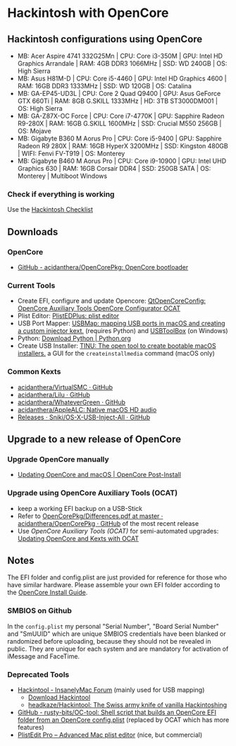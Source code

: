 # Hackintosh with OpenCore

## Hackintosh configurations using OpenCore

+ MB: Acer Aspire 4741 332G25Mn | CPU: Core i3-350M | GPU: Intel HD Graphics Arrandale | RAM: 4GB DDR3 1066MHz | SSD: WD 240GB | OS: High Sierra
+ MB: Asus H81M-D | CPU: Core i5-4460 | GPU:  Intel HD Graphics 4600 | RAM: 16GB  DDR3 1333MHz | SSD: WD 120GB | OS: Catalina
+ MB: GA-EP45-UD3L | CPU: Core 2 Quad Q9400 | GPU: Asus GeForce GTX 660Ti | RAM: 8GB G.SKILL 1333MHz | HD: 3TB ST3000DM001 | OS: High Sierra
+ MB: GA-Z87X-OC Force | CPU: Core i7-4770K | GPU: Sapphire Radeon R9-280X | RAM: 16GB G.SKILL 1600MHz | SSD: Crucial M550 256GB | OS: Mojave
+ MB: Gigabyte B360 M Aorus Pro | CPU: Core i5-9400 | GPU: Sapphire Radeon R9 280X | RAM: 16GB HyperX 3200MHz | SSD: Kingston 480GB | WIFI: Fenvi FV-T919 | OS: Monterey
+ MB: Gigabyte B460 M Aorus Pro | CPU: Core i9-10900 | GPU: Intel UHD Graphics 630 | RAM: 16GB Corsair DDR4 | SSD: 250GB SATA | OS: Monterey | Multiboot Windows

### Check if everything is working

Use the [Hackintosh Checklist](Hackintosh_Checklist.md)

## Downloads

### OpenCore

* [GitHub - acidanthera/OpenCorePkg: OpenCore bootloader](https://github.com/acidanthera/OpenCorePkg)

### Current Tools

- Create EFI, configure and update Opencore: [QtOpenCoreConfig: OpenCore Auxiliary Tools OpenCore Configurator OCAT](https://github.com/ic005k/QtOpenCoreConfig)
- Plist Editor: [PlistEDPlus: plist editor](https://github.com/ic005k/PlistEDPlus)
- USB Port Mapper: [USBMap: mapping USB ports in macOS and creating a custom injector kext.](https://github.com/corpnewt/USBMap) (requires Python) and [USBToolBox](https://github.com/USBToolBox/tool) (on Windows)
- Python: [Download Python | Python.org](https://www.python.org/downloads/)
- Create USB Installer: [TINU: The open tool to create bootable macOS installers.](https://github.com/ITzTravelInTime/TINU) a GUI for the `createinstallmedia` command (macOS only)

### Common Kexts

* [acidanthera/VirtualSMC · GitHub](https://github.com/acidanthera/VirtualSMC/releases)
* [acidanthera/Lilu · GitHub](https://github.com/acidanthera/Lilu/releases)
* [acidanthera/WhateverGreen · GitHub](https://github.com/acidanthera/WhateverGreen/releases)
* [acidanthera/AppleALC: Native macOS HD audio](https://github.com/acidanthera/AppleALC)
* [Releases · Sniki/OS-X-USB-Inject-All · GitHub](https://github.com/Sniki/OS-X-USB-Inject-All/releases)

## Upgrade to a new release of OpenCore

### Upgrade OpenCore manually

* [Updating OpenCore and macOS | OpenCore Post-Install](https://dortania.github.io/OpenCore-Post-Install/universal/update.html#updating-opencore-and-macos)

### Upgrade using OpenCore Auxiliary Tools (OCAT)

* keep a working EFI backup on a USB-Stick
* Refer to [OpenCorePkg/Differences.pdf at master · acidanthera/OpenCorePkg · GitHub](https://github.com/acidanthera/OpenCorePkg/blob/master/Docs/Differences/Differences.pdf) of the most recent release
* Use *OpenCore Auxiliary Tools (OCAT)* for semi-automated upgrades: [Updating OpenCore and Kexts with OCAT](https://github.com/5T33Z0/OC-Little-Translated/blob/main/D_Updating_OpenCore/README.md#updating-opencore-and-kexts-with-ocat)

## Notes

The EFI folder and config.plist are just provided for reference for those who have similar hardware. Please assemble your own EFI folder according to the [OpenCore Install Guide](https://dortania.github.io/OpenCore-Install-Guide/). 

### SMBIOS on Github

In the `config.plist` my personal "Serial Number", "Board Serial Number" and "SmUUID" which are unique SMBIOS credentials have been blanked or randomized before uploading, because they should not be revealed in public. They are unique for each system and are mandatory for activation of iMessage and FaceTime.

### Deprecated Tools

- [Hackintool - InsanelyMac Forum](https://www.insanelymac.com/forum/topic/335018-hackintool-v283/) (mainly used for USB mapping)
  - [Download Hackintool](http://headsoft.com.au/download/mac/Hackintool.zip)
  - [headkaze/Hackintool: The Swiss army knife of vanilla Hackintoshing](https://github.com/headkaze/Hackintool)
- [GitHub - rusty-bits/OC-tool: Shell script that builds an OpenCore EFI folder from an OpenCore config.plist](https://github.com/rusty-bits/OC-tool) (replaced by OCAT which has more features)
- [PlistEdit Pro – Advanced Mac plist editor](https://www.fatcatsoftware.com/plisteditpro/) (nice, but commercial)
